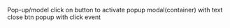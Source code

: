 Pop-up/model
click on button to activate popup modal(container) with text
close btn popup with click event